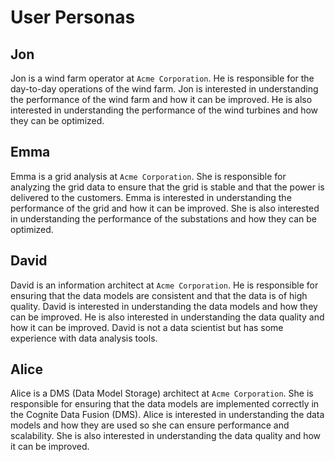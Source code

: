 # User Personas

## Jon

Jon is a wind farm operator at `Acme Corporation`. He is responsible for the day-to-day operations of the
wind farm. Jon is interested in understanding the performance of the wind farm and how it can be improved. He is also
interested in understanding the performance of the wind turbines and how they can be optimized.

## Emma

Emma is a grid analysis at `Acme Corporation`. She is responsible for analyzing the grid data to ensure that
the grid is stable and that the power is delivered to the customers. Emma is interested in understanding the
performance of the grid and how it can be improved. She is also interested in understanding the performance of the
substations and how they can be optimized.

## David

David is an information architect at `Acme Corporation`. He is responsible for ensuring that the data models
are consistent and that the data is of high quality. David is interested in understanding the data models and how they
can be improved. He is also interested in understanding the data quality and how it can be improved. David is not a data
scientist but has some experience with data analysis tools.

## Alice

Alice is a DMS (Data Model Storage) architect at `Acme Corporation`. She is responsible for ensuring
that the data models are implemented correctly in the Cognite Data Fusion (DMS). Alice is interested in understanding
the data models and how they are used so she can ensure performance and scalability. She is also interested in
understanding the data quality and how it can be improved.
